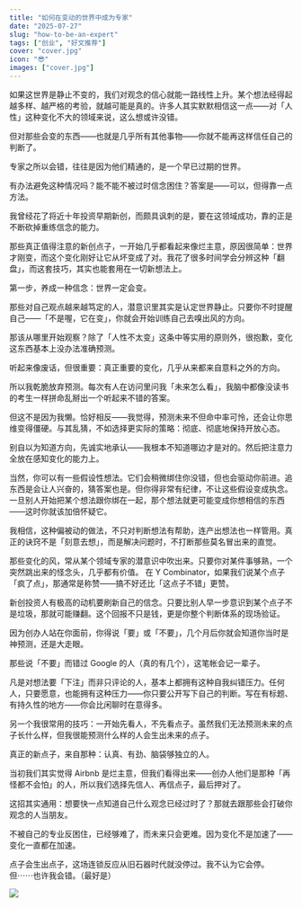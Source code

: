```yaml
---
title: "如何在变动的世界中成为专家"
date: "2025-07-27"
slug: "how-to-be-an-expert"
tags: ["创业", "好文推荐"]
cover: "cover.jpg"
icon: "😎"
images: ["cover.jpg"]
---
```

如果这世界是静止不变的，我们对观念的信心就能一路线性上升。某个想法经得起越多样、越严格的考验，就越可能是真的。许多人其实默默相信这一点——对「人性」这种变化不大的领域来说，这么想或许没错。



但对那些会变的东西——也就是几乎所有其他事物——你就不能再这样信任自己的判断了。



专家之所以会错，往往是因为他们精通的，是一个早已过期的世界。



有办法避免这种情况吗？能不能不被过时信念困住？答案是——可以，但得靠一点方法。



我曾经花了将近十年投资早期新创，而颇具讽刺的是，要在这领域成功，靠的正是不断砍掉重练信念的能力。



那些真正值得注意的新创点子，一开始几乎都看起来像烂主意，原因很简单：世界才刚变，而这个变化刚好让它从坏变成了对。我花了很多时间学会分辨这种「翻盘」，而这套技巧，其实也能套用在一切新想法上。



第一步，养成一种信念：世界一定会变。



那些对自己观点越来越笃定的人，潜意识里其实是认定世界静止。只要你不时提醒自己——「不是喔，它在变」，你就会开始训练自己去嗅出风的方向。



那该从哪里开始观察？除了「人性不太变」这条中等实用的原则外，很抱歉，变化这东西基本上没办法准确预测。



听起来像废话，但很重要：真正重要的变化，几乎从来都来自意料之外的方向。



所以我乾脆放弃预测。每次有人在访问里问我「未来怎么看」，我脑中都像没读书的考生一样拼命乱掰出一个听起来不错的答案。



但这不是因为我懒。恰好相反——我觉得，预测未来不但命中率可怜，还会让你思维变得僵硬。与其乱猜，不如选择更实际的策略：彻底、彻底地保持开放心态。



别自以为知道方向，先诚实地承认——我根本不知道哪边才是对的。然后把注意力全放在感知变化的能力上。



当然，你可以有一些假设性想法。它们会稍微绑住你没错，但也会驱动你前进。追东西是会让人兴奋的，猜答案也是。但你得非常有纪律，不让这些假设变成执念。
一旦别人开始把某个想法跟你绑在一起，那个想法就更可能变成你想相信的东西——这时你就该加倍怀疑它。



我相信，这种偏被动的做法，不只对判断想法有帮助，连产出想法也一样管用。真正的诀窍不是「刻意去想」，而是解决问题时，不打断那些莫名冒出来的直觉。



那些变化的风，常从某个领域专家的潜意识中吹出来。只要你对某件事够熟，一个突然跳出来的怪念头，几乎都有价值。
在 Y Combinator，如果我们说某个点子「疯了点」，那通常是称赞——搞不好还比「这点子不错」更赞。



新创投资人有极高的动机要刷新自己的信念。只要比别人早一步意识到某个点子不是垃圾，那就可能赚翻。这个回报不只是钱，更是你整个判断体系的现场验证。



因为创办人站在你面前，你得说「要」或「不要」，几个月后你就会知道你当时是神预测，还是大走眼。



那些说「不要」而错过 Google 的人（真的有几个），这笔帐会记一辈子。



凡是对想法要「下注」而非只评论的人，基本上都拥有这种自我纠错压力。任何人，只要愿意，也能拥有这种压力——你只要公开写下自己的判断。写在有标题、有持久性的地方——你会比闲聊时在意得多。



另一个我很常用的技巧：一开始先看人，不先看点子。虽然我们无法预测未来的点子长什么样，但我很能预测什么样的人会生出未来的点子。



真正的新点子，来自那种：认真、有劲、脑袋够独立的人。



当初我们其实觉得 Airbnb 是烂主意，但我们看得出来——创办人他们是那种「再怪都不会怕」的人，所以我们选择先信人、再信点子，最后押对了。



这招其实通用：想要快一点知道自己什么观念已经过时了？那就去跟那些会打破你观念的人当朋友。



不被自己的专业反困住，已经够难了，而未来只会更难。因为变化不是加速了——变化一直都在加速。



点子会生出点子，这场连锁反应从旧石器时代就没停过。我不认为它会停。
但⋯⋯也许我会错。（最好是）




![](https://prod-files-secure.s3.us-west-2.amazonaws.com/112d0858-5090-4d34-a606-b75eb8d65fd2/46476355-9cf3-4e99-9b7a-3531bc426380/1000202064.png?X-Amz-Algorithm=AWS4-HMAC-SHA256&X-Amz-Content-Sha256=UNSIGNED-PAYLOAD&X-Amz-Credential=ASIAZI2LB466YGXY7FBO%2F20251027%2Fus-west-2%2Fs3%2Faws4_request&X-Amz-Date=20251027T071606Z&X-Amz-Expires=3600&X-Amz-Security-Token=IQoJb3JpZ2luX2VjEOf%2F%2F%2F%2F%2F%2F%2F%2F%2F%2FwEaCXVzLXdlc3QtMiJHMEUCIQD3cmNHUJCYlbsO4Bpm9ubtELv5dWwLqM8xmJatW0B0fgIgTjP9Yc5snsu2Fr62%2Bed8PJ9Qhonxj2sAayAbgbEDuCQqiAQIoP%2F%2F%2F%2F%2F%2F%2F%2F%2F%2FARAAGgw2Mzc0MjMxODM4MDUiDDXFhrBOXyAeMESFrSrcA6DErRWEy4hhiNPo3qwcipuz0DSropULMH6WogVuADNr4jod1s3UAP6tJh39czty4hcmoivobO5eJNE%2F8FTl8o2rKUTGTN%2BUUbrpfwSBTnHHPEwyQ7IqxmxBkV5%2FlG7Qqsv583MTeuyyqVAr0eWCZQ99xqVMRcoGkakOgeNuz%2BRR0r%2BGDwtaavoD2bMcc%2FqO3To%2FghpUhwIpuBLPzYx5OtDqbWea35duppsinUypRMdn6U1f%2FWzrM41CS4sVfxSpnlxIA1%2BPC233P%2B%2FK06sYkcq8X46gVbsy4l4SrY6LAxc9R6GaYMclGERQziGsi9mtV2eXv3GNVncSyRovI1aU67PmgS2Bzi33cbLnOn3EBR9Vre1ZG%2FK9prbwQJA29dSe1%2Fq1X7ril%2BaQtcztmnfgE3kHCDXhPDbMxQhJkrwQvl%2FHjWhqgKFRXpFIAS7v5DA0K5FXb4wR7NSBuOo88%2FSxeS8oTK9Dq1lAW5EjcTOCt6F6LFfrYnq7b8XTXVGCIoW2h1ragJRov%2BopFnPRkrqU2bhpLJm2Djb%2BkBPG2ORSKgA5mBm9MNWJtTA1iXElCnKqDtqYNPwpRJC%2BFNvOygSHKF9oU2qmbPpHsPIAGNfiGb524kJ2cpAAkpZJCp8VMMmw%2FMcGOqUBdmuuZ2oGOLDMQZAYb824SSjyjFzQAF%2FyGtNJauuvaBYBBCMFMXOrwqILtbQKrXUxPyr6FHcHfRxkrzo3MFYNEIeXCTUTG7qssVvVEBOFWiex%2FTyirSoeg3FcOk%2BPW5q2tapVpQKse1Xc%2FwSF9wPMgYHvdUd6TpM%2FJrrc%2BOzOQ0IZS1Gl6OmO%2Fj%2BxfL6uEt76nMZVY%2BiIKaXzslxX8HB83QCEr58K&X-Amz-Signature=10617abb3d4310a3a3f7f8cc2d7c2642a6de1c12df44491af3588c53aa2cd750&X-Amz-SignedHeaders=host&x-amz-checksum-mode=ENABLED&x-id=GetObject)

